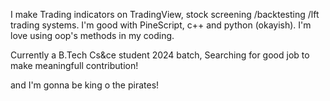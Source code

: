 I make Trading indicators on TradingView, stock screening /backtesting /lft trading systems.
I'm good with PineScript, c++ and python (okayish).
I'm love using oop's methods in my coding.

Currently a B.Tech Cs&ce student 2024 batch,
Searching for good job to make meaningfull contribution!

and I'm gonna be king o the pirates! 
